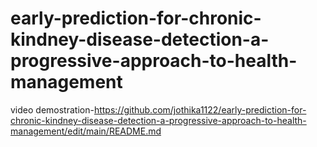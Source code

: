 # early-prediction-for-chronic-kindney-disease-detection-a-progressive-approach-to-health-management

video demostration-https://github.com/jothika1122/early-prediction-for-chronic-kindney-disease-detection-a-progressive-approach-to-health-management/edit/main/README.md
